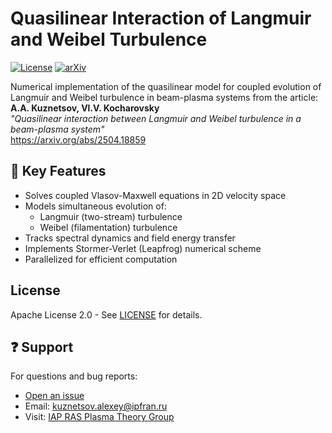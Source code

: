 # Quasilinear Interaction of Langmuir and Weibel Turbulence

[![License](https://img.shields.io/badge/License-Apache%202.0-blue.svg)](LICENSE)
[![arXiv](https://img.shields.io/badge/arXiv-2504.18859-b31b1b.svg)](https://arxiv.org/abs/2504.18859)

Numerical implementation of the quasilinear model for coupled evolution of Langmuir and Weibel turbulence in beam-plasma systems from the article: 
**A.A. Kuznetsov, Vl.V. Kocharovsky**  
*"Quasilinear interaction between Langmuir and Weibel turbulence in a beam-plasma system"*  
https://arxiv.org/abs/2504.18859

## 📌 Key Features
- Solves coupled Vlasov-Maxwell equations in 2D velocity space
- Models simultaneous evolution of:
  - Langmuir (two-stream) turbulence
  - Weibel (filamentation) turbulence
- Tracks spectral dynamics and field energy transfer
- Implements Stormer-Verlet (Leapfrog) numerical scheme
- Parallelized for efficient computation
  
## License

Apache License 2.0 - See [LICENSE](LICENSE) for details.

## ❓ Support

For questions and bug reports:

- [Open an issue](https://github.com/yourusername/your-repo/issues)
- Email: [kuznetsov.alexey@ipfran.ru](mailto:kuznetsov.alexey@ipfran.ru)
- Visit: [IAP RAS Plasma Theory Group](https://www.ipfran.ru/en/institute/structure/plasma-theory-lab)
